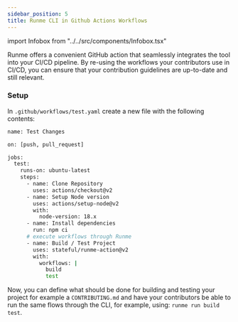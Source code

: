 ```yaml
---
sidebar_position: 5
title: Runme CLI in Github Actions Workflows
---
```


import Infobox from "../../src/components/Infobox.tsx"

Runme offers a convenient GitHub action that seamlessly integrates the tool into your CI/CD pipeline. By re-using the workflows your contributors use in CI/CD, you can ensure that your contribution guidelines are up-to-date and still relevant.

### Setup

In `.github/workflows/test.yaml` create a new file with the following contents:

```sh
name: Test Changes

on: [push, pull_request]

jobs:
  test:
    runs-on: ubuntu-latest
    steps:
      - name: Clone Repository
        uses: actions/checkout@v2
      - name: Setup Node version
        uses: actions/setup-node@v2
        with:
          node-version: 18.x
      - name: Install dependencies
        run: npm ci
      # execute workflows through Runme
      - name: Build / Test Project
        uses: stateful/runme-action@v2
        with:
          workflows: |
            build
            test
```

Now, you can define what should be done for building and testing your project for example a `CONTRIBUTING.md` and have your contributors be able to run the same flows through the CLI, for example, using: `runme run build test`.



